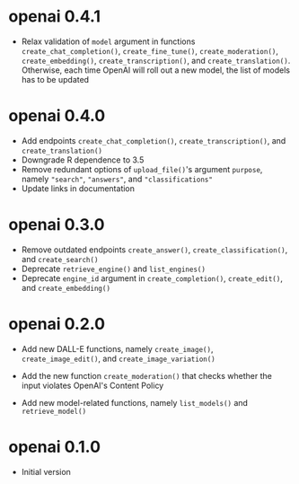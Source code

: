 # openai 0.4.1

* Relax validation of `model` argument in functions `create_chat_completion()`, `create_fine_tune()`, `create_moderation()`, `create_embedding()`, `create_transcription()`, and `create_translation()`. Otherwise, each time OpenAI will roll out a new model, the list of models has to be updated

# openai 0.4.0

* Add endpoints `create_chat_completion()`, `create_transcription()`, and `create_translation()`
* Downgrade R dependence to 3.5
* Remove redundant options of `upload_file()`'s argument `purpose`, namely `"search"`, `"answers"`, and `"classifications"`
* Update links in documentation

# openai 0.3.0

* Remove outdated endpoints `create_answer()`, `create_classification()`, and `create_search()`
* Deprecate `retrieve_engine()` and `list_engines()`
* Deprecate `engine_id` argument in `create_completion()`, `create_edit()`, and `create_embedding()`

# openai 0.2.0

* Add new DALL-E functions, namely `create_image()`, `create_image_edit()`, and `create_image_variation()`

* Add the new function `create_moderation()` that checks whether the input violates OpenAI's Content Policy

* Add new model-related functions, namely `list_models()` and `retrieve_model()`

# openai 0.1.0

* Initial version 
